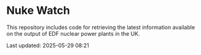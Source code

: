 # Nuke Watch

This repository includes code for retrieving the latest information available on the output of EDF nuclear power plants in the UK.

Last updated: 2025-05-29 08:21